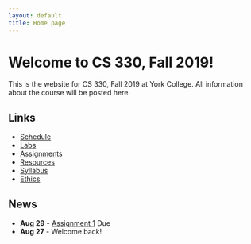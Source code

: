```yaml
---
layout: default
title: Home page
---
```


# Welcome to CS 330, Fall 2019!

This is the website for CS 330, Fall 2019 at York College.
All information about the course will be posted here.

## Links

* [Schedule](schedule/index.html)
* [Labs](labs/index.html)
* [Assignments](assign/index.html)
* [Resources](resources.html)
* [Syllabus](syllabus.html)
* [Ethics](assign/ethics.md)

## News

<!--* **Sept 17** - Chapter 1 [Homework](assign/assign02.html) Due
* **Sept 12** - Lab 2: [Basic Network Footprinting](labs/lab01.html) Due
* **Sept 5** - Lab 1: [Wireshark - Intro](labs/Wireshark_Intro_v7.0.pdf) Due -->
* **Aug 29** - [Assignment 1](assign/assign01.html) Due
* **Aug 27** - Welcome back!
